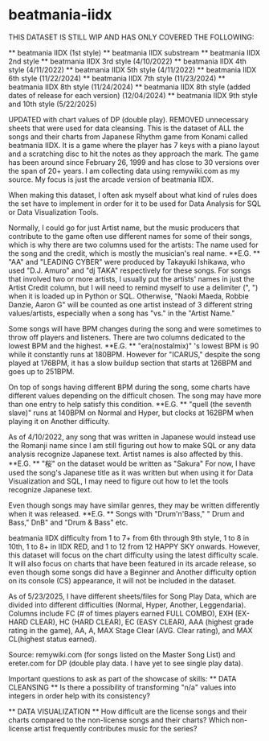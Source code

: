 # beatmania-iidx
THIS DATASET IS STILL WIP AND HAS ONLY COVERED THE FOLLOWING:

** beatmania IIDX (1st style)
** beatmania IIDX substream
** beatmania IIDX 2nd style
** beatmania IIDX 3rd style (4/10/2022)
** beatmania IIDX 4th style (4/11/2022)
** beatmania IIDX 5th style (4/11/2022)
** beatmania IIDX 6th style (11/22/2024)
** beatmania IIDX 7th style (11/23/2024)
** beatmania IIDX 8th style (11/24/2024)
** beatmania IIDX 8th style (added dates of release for each version) (12/04/2024)
** beatmania IIDX 9th style and 10th style (5/22/2025)

UPDATED with chart values of DP (double play). REMOVED unnecessary sheets that were used for data cleansing.
This is the dataset of ALL the songs and their charts from Japanese Rhythm game from Konami called beatmania IIDX. It is a game where the player has 7 keys with a piano layout and a scratching disc to hit the notes as they approach the mark. The game has been around since February 26, 1999 and has close to 30 versions over the span of 20+ years. I am collecting data using remywiki.com as my source. My focus is just the arcade version of beatmania IIDX.

When making this dataset, I often ask myself about what kind of rules does the set have to implement in order for it to be used for Data Analysis for SQL or Data Visualization Tools.

Normally, I could go for just Artist name, but the music producers that contribute to the game often use different names for some of their songs, which is why there are two columns used for the artists: The name used for the song and the credit, which is mostly the musician's real name. **E.G. ** "AA" and "LEADING CYBER" were produced by Takayuki Ishikawa, who used "D.J. Amuro" and "dj TAKA" respectively for these songs. For songs that involved two or more artists, I usually put the artists' names in just the Artist Credit column, but I will need to remind myself to use a delimiter (", ") when it is loaded up in Python or SQL. Otherwise, "Naoki Maeda, Robbie Danzie, Aaron G" will be counted as one artist instead of 3 different string values/artists, especially when a song has "vs." in the "Artist Name."

Some songs will have BPM changes during the song and were sometimes to throw off players and listeners. There are two columns dedicated to the lowest BPM and the highest. **E.G. ** "era(nostalmix)" 's lowest BPM is 90 while it constantly runs at 180BPM. However for "ICARUS," despite the song played at 176BPM, it has a slow buildup section that starts at 126BPM and goes up to 251BPM.

On top of songs having different BPM during the song, some charts have different values depending on the difficult chosen. The song may have more than one entry to help satisfy this condition. **E.G. ** "quell (the seventh slave)" runs at 140BPM on Normal and Hyper, but clocks at 162BPM when playing it on Another difficulty.

As of 4/10/2022, any song that was written in Japanese would instead use the Romanji name since I am still figuring out how to make SQL or any data analysis recognize Japanese text. Artist names is also affected by this. **E.G. ** "桜" on the dataset would be written as "Sakura" For now, I have used the song's Japanese title as it was written but when using it for Data Visualization and SQL, I may need to figure out how to let the tools recognize Japanese text.

Even though songs may have similar genres, they may be written differently when it was released. **E.G. ** Songs with "Drum'n'Bass," " Drum and Bass," DnB" and "Drum & Bass" etc.

beatmania IIDX difficulty from 1 to 7+ from 6th through 9th style, 1 to 8 in 10th, 1 to 8+ in IIDX RED, and 1 to 12 from 12 HAPPY SKY onwards. However, this dataset will focus on the chart difficulty using the latest difficulty scale. It will also focus on charts that have been featured in its arcade release, so even though some songs did have a Beginner and Another difficulty option on its console (CS) appearance, it will not be included in the dataset.

As of 5/23/2025, I have different sheets/files for Song Play Data, which are divided into different difficulties (Normal, Hyper, Another, Leggendaria). Columns include FC (# of times players earned FULL COMBO), EXH (EX-HARD CLEAR), HC (HARD CLEAR), EC (EASY CLEAR), AAA (highest grade rating in the game), AA, A, MAX Stage Clear (AVG. Clear rating), and MAX CL(highest status earned).

Source: remywiki.com (for songs listed on the Master Song List) and ereter.com for DP (double play data. I have yet to see single play data).

Important questions to ask as part of the showcase of skills:
** DATA CLEANSING **
Is there a possibility of transforming "n/a" values into integers in order help with its consistency?


** DATA VISUALIZATION **
How difficult are the license songs and their charts compared to the non-license songs and their charts?
Which non-license artist frequently contributes music for the series?
